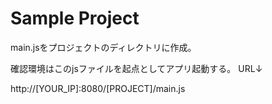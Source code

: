 # Sample Project

main.jsをプロジェクトのディレクトリに作成。

確認環境はこのjsファイルを起点としてアプリ起動する。
URL↓

http://[YOUR_IP]:8080/[PROJECT]/main.js